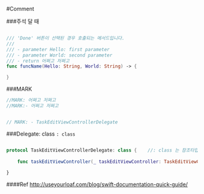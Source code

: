 #Comment

###주석 달 때
```swift

/// 'Done' 버튼이 선택된 경우 호출되는 메서드입니다.
///
/// - parameter Hello: first parameter
/// - parameter World: second parameter
/// - return 어쩌고 저쩌고
func funcName(Hello: String, World: String) -> {

}

```

###MARK
```swift
//MARK: 어쩌고 저쩌고
//MARK:- 어쩌고 저쩌고


// MARK: - TaskEditViewControllerDelegate
```

###Delegate: class
```: class```
```swift

protocol TaskEditViewControllerDelegate: class {	//: class 는 참조타입에만 적용된다는 표시
	
	func taskEditViewController(_ taskEditViewController: TaskEditViewController, didAddTask task: Task)
	
}

```


####Ref
http://useyourloaf.com/blog/swift-documentation-quick-guide/
